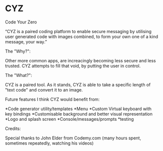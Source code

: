 # CYZ

Code Your Zero

“CYZ is a paired coding platform to enable secure messaging 
by utilising user generated code with images combined, 
to form your own one of a kind message, your way.”

The "Why?":

Other more common apps, are increacingly becoming 
less secure and less trusted. CYZ attempts to fill that void,
by putting the user in control.

The "What?":

CYZ is a paired tool. As it stands, CYZ is able to take a specific 
length of "text code" and convert it to an image. 

Future features I think CYZ would benefit from:

*Code generator utility/templates
*Menu
*Custom Virtual keyboard with key bindings
*Customisable background and better visual representation
*Logo and splash screen
*Console/messages/prompts
*testing


Credits:

Special thanks to John Elder from Codemy.com (many hours spent, sometimes 
repeatedly, watching his videos)

